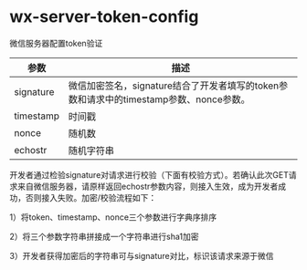 # wx-server-token-config
微信服务器配置token验证


|参数	|描述 |
| ------| -----|
|signature	|微信加密签名，signature结合了开发者填写的token参数和请求中的timestamp参数、nonce参数。|
|timestamp	|时间戳|
|nonce	|随机数|
|echostr	|随机字符串 |

开发者通过检验signature对请求进行校验（下面有校验方式）。若确认此次GET请求来自微信服务器，请原样返回echostr参数内容，则接入生效，成为开发者成功，否则接入失败。加密/校验流程如下：

1）将token、timestamp、nonce三个参数进行字典序排序 

2）将三个参数字符串拼接成一个字符串进行sha1加密
 
3）开发者获得加密后的字符串可与signature对比，标识该请求来源于微信